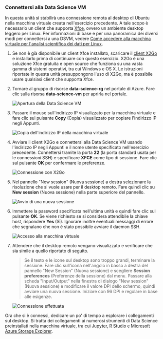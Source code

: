 ### <a name="connect-to-the-data-science-vm"></a>Connettersi alla Data Science VM

In questa unità si stabilirà una connessione remota al desktop di Ubuntu nella macchina virtuale creata nell'esercizio precedente. A tale scopo è necessario un client che supporta [Xfce](https://xfce.org/), ovvero un ambiente desktop leggero per Linux. Per informazioni di base e per una panoramica dei diversi modi per connettersi a una DSVM, vedere [Come accedere alla macchina virtuale per l'analisi scientifica dei dati per Linux](https://docs.microsoft.com/azure/machine-learning/data-science-virtual-machine/dsvm-ubuntu-intro#how-to-access-the-data-science-virtual-machine-for-linux).

1. Se non è già disponibile un client Xfce installato, scaricare il [client X2Go](https://wiki.x2go.org/doku.php/download:start) e installarlo prima di continuare con questo esercizio. X2Go è una soluzione Xfce gratuita e open source che funziona su una vasta gamma di sistemi operativi, tra cui Windows e OS X. Le istruzioni riportate in questa unità presuppongono l'uso di X2Go, ma è possibile usare qualsiasi client che supporta Xfce.

1. Tornare al gruppo di risorse **data-science-rg** nel portale di Azure. Fare clic sulla risorsa **data-science-vm** per aprirla nel portale.

    ![Apertura della Data Science VM](../media-draft/2-open-data-science-vm.png)

1. Passare il mouse sull'indirizzo IP visualizzato per la macchina virtuale e fare clic sul pulsante **Copy** (Copia) visualizzato per copiare l'indirizzo IP negli Appunti.

    ![Copia dell'indirizzo IP della macchina virtuale](../media-draft/2-copy-ip-address.png)

1. Avviare il client X2Go e connettersi alla Data Science VM usando l'indirizzo IP negli Appunti e il nome utente specificato nell'esercizio precedente. Connettersi tramite la porta **22** (la porta standard usata per le connessioni SSH) e specificare **XFCE** come tipo di sessione. Fare clic sul pulsante **OK** per confermare le preferenze.

    ![Connessione con X2Go](../media-draft/2-new-session-1.png)

1. Nel pannello "New session" (Nuova sessione) a destra selezionare la risoluzione che si vuole usare per il desktop remoto. Fare quindi clic su **New session** (Nuova sessione) nella parte superiore del pannello.

    ![Avvio di una nuova sessione](../media-draft/2-new-session-2.png)

1. Immettere la password specificata nell'ultima unità e quindi fare clic sul pulsante **OK**. Se viene richiesto se si considera attendibile la chiave host, rispondere **Yes** (Sì). Ignorare inoltre eventuali messaggi di errore che segnalano che non è stato possibile avviare il daemon SSH.

    ![Accesso alla macchina virtuale](../media-draft/2-new-session-3.png)

1. Attendere che il desktop remoto vengano visualizzato e verificare che sia simile a quello riportato di seguito.

    > Se il testo e le icone sul desktop sono troppo grandi, terminare la sessione. Fare clic sull'icona nell'angolo in basso a destra del pannello "New Session" (Nuova sessione) e scegliere **Session preferences** (Preferenze della sessione) dal menu. Passare alla scheda "Input/Output" nella finestra di dialogo "New session" (Nuova sessione) e modificare il valore DPI dello schermo, quindi avviare una nuova sessione. Iniziare con 96 DPI e regolare in base alle esigenze.

    ![Connessione effettuata](../media-draft/2-ubuntu-desktop.png)

Ora che si è connessi, dedicare un po' di tempo a esplorare i collegamenti sul desktop. Si tratta dei collegamenti ai numerosi strumenti di Data Science preinstallati nella macchina virtuale, tra cui [Jupyter](http://jupyter.org/), [R Studio](https://www.rstudio.com/) e [Microsoft Azure Storage Explorer](https://azure.microsoft.com/features/storage-explorer/).